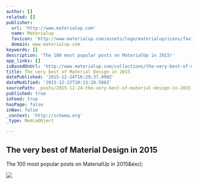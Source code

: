 ```yaml
---
author: []
related: []
publisher:
  url: 'http://www.materialup.com'
  name: Materialup
  favicon: 'http://www.materialup.com/assets/logo/materialup/icons/favicon-3dc1448ce95e68339567e62aa9ae2be78d4724d8b3ef34948339fa7e45cd0839.ico'
  domain: www.materialup.com
keywords: []
description: 'The 100 most popular posts on MaterialUp in 2015!'
app_links: []
isBasedOnUrl: 'http://www.materialup.com/collections/the-very-best-of-material-design-in-2015'
title: The very best of Material Design in 2015
datePublished: '2015-12-24T16:29:37.899Z'
dateModified: '2015-12-22T20:13:28.506Z'
sourcePath: _posts/2015-12-24-the-very-best-of-material-design-in-2015.md
published: true
inFeed: true
hasPage: false
inNav: false
_context: 'http://schema.org'
_type: MediaObject

---
```

<article style=""><h1>The very best of Material Design in 2015</h1><p>The 100 most popular posts on MaterialUp in 2015&amp;excl;</p><img src="http://assets.materialup.com/uploads/e16aeb7a-42f9-4293-bef5-45b75c8afd0c/teaser.png" /></article>